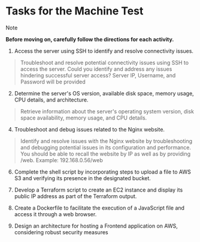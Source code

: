# Tasks for the Machine Test

>[!NOTE]
>**Before moving on, carefully follow the directions for each activity.**


1. Access the server using SSH to identify and resolve connectivity issues. 
   
>Troubleshoot and resolve potential connectivity issues using SSH to access the server. Could you identify and address any issues hindering successful server access? Server IP, Username, and Password will be provided

2. Determine the server's OS version, available disk space, memory usage, CPU details, and architecture.

>Retrieve information about the server's operating system version, disk space availability, memory usage, and CPU details.  

4. Troubleshoot and debug issues related to the Nginx website.
   
>Identify and resolve issues with the Nginx website by troubleshooting and debugging potential issues in its configuration and performance. You should be able to recall the website by IP as well as by providing /web. Example: 192.168.0.56/web

6. Complete the shell script by incorporating steps to upload a file to AWS S3 and verifying its presence in the designated bucket.

7. Develop a Terraform script to create an EC2 instance and display its public IP address as part of the Terraform output.

8. Create a Dockerfile to facilitate the execution of a JavaScript file and  access it through a web browser.

9. Design an architecture for hosting a Frontend application on AWS, considering robust security measures
